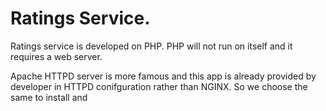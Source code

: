 # Ratings Service.

Ratings service is developed on PHP. PHP will not run on itself and it requires a web server.

Apache HTTPD server is more famous and this app is already provided by developer in HTTPD conifguration rather than NGINX. So we choose the same to install and 